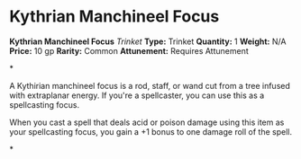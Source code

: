 # Kythrian Manchineel Focus

**Kythrian Manchineel Focus**
_Trinket_
**Type:** Trinket
**Quantity:** 1
**Weight:** N/A
**Price:** 10 gp
**Rarity:** Common
**Attunement:** Requires Attunement

*<p>A Kythirian manchineel focus is a rod, staff, or wand cut from a tree infused with extraplanar energy. If you're a spellcaster, you can use this as a spellcasting focus.

When you cast a spell that deals acid or poison damage using this item as your spellcasting focus, you gain a +1 bonus to one damage roll of the spell.</p>*